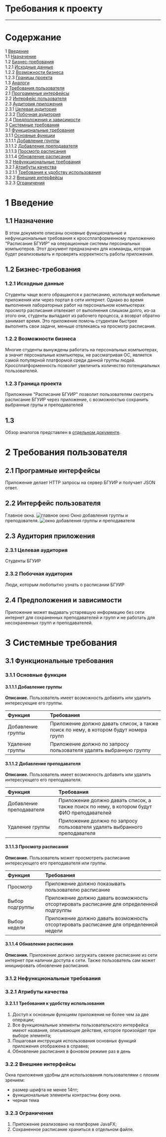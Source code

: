 #  Требования к проекту

---

# Содержание
1 [Введение](#intro)  
1.1 [Назначение](#for_what)  
1.2 [Бизнес-требования](#business_requirements)  
1.2.1 [Исходные данные](#given_data)  
1.2.2 [Возможности бизнеса](#business_opportunities)  
1.2.3 [Границы проекта](#project_limit)  
1.3 [Аналоги](#analogues)  
2 [Требования пользователя](#user_requirements)  
2.1 [Программные интерфейсы](#program_interfaces)  
2.2 [Интерфейс пользователя](#user_interface)  
2.3 [Аудитория приложения](#users)   
2.3.1 [Целевая аудитория](#target_users)  
2.3.2 [Побочная аудитория](#another_users)  
2.4 [Предположения и зависимости](#dependencies)  
3 [Системные требования](#system_requirements)  
3.1 [Функциональные требования](#functional_requirements)  
3.1.1 [Основные функции](#main_functions)  
3.1.1.1 [Добавление группы](#add_group)  
3.1.1.2 [Добавление преподавателя](#add_teacher)  
3.1.1.3 [Просмотр расписания](#look_schedule)  
3.1.1.4 [Обновление расписания](#up_to_date_schedule)   
3.2 [Нефункциональные требования](#non_functional_requirements)  
3.2.1 [Атрибуты качества](#quality_attributes)  
3.2.1.1 [Требования к удобству использования](#requirements_for_easy_use)  
3.2.2 [Внешние интерфейсы](#external_interfaces)  
3.2.3 [Ограничения](#restrictions) 

<a name="intro"/>

# 1 Введение

<a name="for_what"/>

## 1.1 Назначение
В этом документе описаны основные функциональные и
нефункциональные требования к кроссплатформенному приложению  
"Расписание БГУИР" на операционные системы персональных компьютеров.
Этот документ предназначен для комманды, которая будет 
реализовывать и проверять корректность работы приложения.
 
<a name="business_requirements"/>
 
## 1.2 Бизнес-требования
 
<a name="given_information"/>
 
### 1.2.1 Исходные данные
Студенты чаще всего обращаются к расписанию, используя мобильные приложения или 
через портал в сети интернет. Однако во время выполнения лабораторных работ на 
персональном компьютерах просмотр расписания отвлекает от выполнения слишком долго, 
из-за этого они, студенты выпадают из рабочего процесса, а возврат обратно 
занимает время. Это приложение помочь студентам быстрее выполнять свои задачи,
меньше отвлекаясь на просмотр расписания.
 
<a name="business_opportunities"/>

### 1.2.2 Возможности бизнеса
Многие студенты вынуждены работать на персональных компьютерах, а значит 
персональные компьютеры, не рассматривая ОС, является самой популярной 
платформой среди данной группы людей. Кроссплатформенность позволит 
увеличить количество потенциальных пользователей.

<a name="project_limit"/>

### 1.2.3 Граница проекта
Приложение "Расписание БГУИР" позволит пользователям смотреть расписание 
БГУИР через приложение, с возможностью сохранить выбранные групы и преподавателей

<a name="analogues"/>

## 1.3
Обзор аналогов представлен в 
[отдельном документе](../requirements/Обзор%20аналогов.md).

<a name="user_requirements"/>

# 2 Требования пользователя

<a name="program_interface"/>

## 2.1 Програмные интерфейсы
Приложение делает HTTP запросы на сервер БГУИР и получает JSON ответ.

<a name="user_interface"/>

## 2.2 Интерфейс пользователя
Главное окна.
![главное окно](../images/mockups/главное_окно.png)
Окно добавления группы и преподователя.
![окно добавления группы и преподавателя](../images/mockups/окно_поиска.png)

<a name="users"/>

## 2.3 Аудитория приложения

<a name="target_users"/>

### 2.3.1 Целевая аудитория
Студенты БГУИР

<a name="another_users"/>

### 2.3.2 Побочная аудитория
Люди, которым любопытно узнать о расписании БГУИР

<a name="dependencies"/>

## 2.4 Предположения и зависимости
Приложение может выдавать устаревшую информацию без сети интернет
для сохраненных преподавателей и групп и не работать для несохраненных
групп и преподавателей.

<a name="system_requirements"/>

# 3 Системные требования

<a name="functional_requirements"/>

## 3.1 Функциональные требования

<a name="main_functions"/>

### 3.1.1 Основные функции

<a name="add_group"/>

#### 3.1.1.1 Добавление группы
**Описание.** Пользователь имеет возможность добавить или удалить
 интересующие его группы.
 
| Функция | Требования |
|:---|:---|
| Добавление группы | Приложение должно давать список, а также поиск по нему, в котором будут номера групп |
| Удаление группы | Приложение должно по запросу пользователя удалять выбранную группу |

<a name="add_teacher"/>

#### 3.1.1.2 Добавление преподавателя
**Описание.** Пользователь имеет возможность добавить или удалить
 интересующего его преподавателя.
 
| Функция | Требования |
|:---|:---|
| Добавление преподавателя | Приложение должно давать список, а также поиск по нему, в котором будут ФИО преподавателей |
| Удаление группы | Приложение должно по запросу пользователя удалять выбранного преподавателя |

<a name="look_schedule"/>

#### 3.1.1.3 Просмотр расписания
**Описание.** Пользователь может просмотреть расписание интересующего его
преподавателя или группы.

| Функция | Требования |
|:---|:---|
| Просмотр | Приложение должно показывать пользователю расписание |
| Выбор подгруппы | Приложение должно давать возможность отсортировать расписание для определенной подгруппы |
| Выбор недели | Приложение должно давать возможность отсортировать расписание для определенной недели |

<a name="up_to_date_schedule"/>

#### 3.1.1.4 Обнавление расписания
**Описания.** Приложение должно загружать свежее расписание из сети интернет при 
наличии доступа к сети. Также пользователь сам может инициировать обновление расписания.

<a name="non_functional_requirements"/>

### 3.1.2 Нефункциональные требования

<a name="quality_attributes"/>

### 3.2.1 Атрибуты качества

<a name="requirements_for_ease_of_use"/>

#### 3.2.1.1 Требования к удобству использования
1. Доступ к основным функциям приложения не более чем за две операции;
2. Все функциональные элементы пользовательского интерфейса имеют названия, описывающие действие, которое произойдет при выборе элемента;
3. Пошаговая инструкция использования основных функций приложения отображена в справке;
4. Обновление расписания в фоновом режиме раз в день

<a name="external_interfaces"/>

### 3.2.2 Внешние интерфейсы
Окна приложения удобны для использования пользователями с плохим зрением:
  * размер шрифта не менее 14пт;
  * функциональные элементы контрастны фону окна.
  * черная тема
  
### 3.2.3 Ограничения
1. Приложение реализовано на платформе JavaFX;
2. Сохраненное расписание храниться в отдельном файле.
